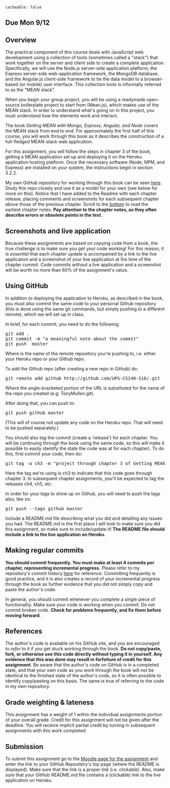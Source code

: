 ```
cacheable: false
```

## **Due Mon 9/12**

## Overview

The practical component of this course deals with JavaScript web development using a collection of tools (sometimes called a "stack") that work together on the server and client side to create a complete application. Specifically, we will use the Node.js server-side application platform, the Express server-side web-application framework, the MongoDB database, and the Angular.js client-side framework to tie the data model to a browser-based (or mobile) user interface. This collection tools is informally referred to as the "MEAN stack".

When you begin your group project, you will be using a readymade open-source boilerplate project to start from (Mean.js), which makes use of the MEAN stack. In order to understand what's going on in this project, you must understand how the elements work and interact.

The book *Getting MEAN with Mongo, Express, Angular, and Node* covers the MEAN stack from end to end. For approximately the first half of this course, you will work through this book as it describes the construction of a full-fledged MEAN-stack web application.

For this assignment, you will follow the steps in chapter 3 of the book, getting a MEAN application set up and deploying it on the Heroku application hosting platform. Once the necessary software (Node, NPM, and Express) are installed on your system, the instructions begin in section 3.2.2.

My own GitHub repository for working through this book can be seen [here](https://github.com/UPS-CSCI240-F16/TonyMullen). Study this repo closely and use it as a model for your own (see below for more on this). Notice that I have added to the Readme with each chapter release, placing comments and screenshots for each subsequent chapter *above* those of the previous chapter. Scroll to the [bottom](https://github.com/UPS-CSCI240-F16/TonyMullen#chapter-3) to read the earliest chapter notes. **Pay attention to the chapter notes, as they often describe errors or obsolete points in the text.**

## Screenshots and live application

Because these assignments are based on copying code from a book, the true challenge is to make sure you get your code working! For this reason, it is *essential* that each chapter update is accompanied by a link to the live application and a screenshot of your live application at the time of the chapter commit. Code commits without a live application and a screenshot will be worth no more than 60% of the assignment's value.

## Using GitHub

In addition to deploying the application to Heroku, as described in the book, you must *also* commit the same code to your personal Github repository (this is done using the same git commands, but simply pushing to a different remote), which we will set up in class.

In brief, for each commit, you need to do the following:

<pre>
git add .
git commit -m "a meaningful note about the commit"
git push <remote> master
</pre>

Where <remote> is the name of the remote repository you're pushing to, i.e. either your Heroku repo or your Github repo.

To add the Github repo (after creating a new repo in Github) do:

<pre>
git remote add github http://github.com/UPS-CS240-S16/<YourNameWithoutAngleBrackets>.git
</pre>

Where the angle-bracketed portion of the URL is substituted for the name of the repo you created (e.g: TonyMullen.git).

After doing that, you can push to:

<pre>
git push github master
</pre>

(This will of course not update any code on the Heroku repo. That will need to be pushed separately.)

You should also *tag* the commit (create a 'release') for each chapter. You will be continuing through the book using the same code, so this will make it possible to easily identify the state the code was at for each chapter). To do this, first commit your code, then do:

<pre>
git tag -a ch3 -m "project through chapter 3 of Getting MEAN"
</pre>

Here the tag we're using is <span class="codefont">ch3</span> to indicate that this code goes through chapter 3. In subsequent chapter assignments, you'll be expected to tag the releases <span class="codefont">ch4</span>, <span class="codefont">ch5</span>, etc.

In order for your tags to show up on Github, you will need to push the tags also, like so:

<pre>
git push --tags github master
</pre>

Include a README.md file describing what you did and detailing any issues you had. The README.md is the first place I will look to make sure you did this assignment, so make sure to include/update it! **The README file should include a link to the live application on Heroku.**

## Making regular commits

**You should commit frequently. You must make at least 4 commits per chapter, representing incremental progress.** Please refer to my repository's commit history [here](https://github.com/UPS-CSCI240-F16/TonyMullen/commits/master) for reference. Committing frequently is good practice, and it is also creates a record of your incremental progress through the book as further evidence that you did not simply copy and paste the author's code.

In general, you should commit whenever you complete a single piece of functionality. Make sure your code is working when you commit. Do not commit broken code. **Check for problems frequently, and fix them before moving forward**.  

## References

The author's code is available on his GitHub site, and you are encouraged to *refer* to it if you get stuck working through the book. **Do not copy/paste, fork, or otherwise use this code directly without typing it in yourself. Any evidence that this was done may result in forfeiture of credit for this assignment**. Be aware that the author's code on GitHub is in a completed state, and that your own code as you work through the book will not be identical to the finished state of the author's code, so it is often possible to identify copy/pasting on this basis. The same is true of referring to the code in my own repository.

## Grade weighting & lateness

This assignment has a weight of 1 within the individual assignments portion of your overall grade. Credit for this assignment will not be given after the deadline. You will receive implicit partial credit by turning in subsequent assignments with this work completed.  

## Submission

To submit this assignment go to the [Moodle page for the assignment](https://moodle.pugetsound.edu/moodle/mod/assign/view.php?id=336594) and enter the link to your GitHub Repository's top page (where the README is displayed). Make sure that the link is a proper link (i.e. clickable). Also, make sure that your GitHub README.md file contains a (clickable) link to the live application on Heroku.
